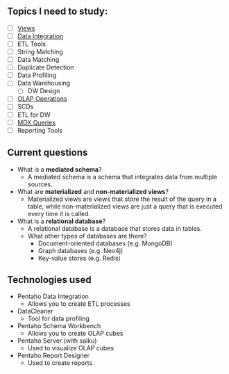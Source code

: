 ## Topics I need to study:

- [ ] [Views](./views.md)
- [ ] [Data Integration](./data-integration.md)
- [ ] ETL Tools
- [ ] String Matching
- [ ] Data Matching
- [ ] Duplicate Detection
- [ ] Data Profiling
- [ ] Data Warehousing
  - [ ] DW Design
- [ ] [OLAP Operations](./olap-operations.md)
- [ ] SCDs
- [ ] ETL for DW
- [ ] [MDX Queries](./mdx-queries.md)
- [ ] Reporting Tools

## Current questions

- What is a **mediated schema**?
  - A mediated schema is a schema that integrates data from multiple sources.
- What are **materialized** and **non-materialized views**?
  - Materialized views are views that store the result of the query in a table, while non-materialized views are just a query that is executed every time it is called.
- What is a **relational database**?
  - A relational database is a database that stores data in tables.
  - What other types of databases are there?
    - Document-oriented databases (e.g. MongoDB)
    - Graph databases (e.g. Neo4j)
    - Key-value stores (e.g. Redis)

## Technologies used

- Pentaho Data Integration
  - Allows you to create ETL processes
- DataCleaner
  - Tool for data profiling
- Pentaho Schema Workbench
  - Allows you to create OLAP cubes
- Pentaho Server (with saiku)
  - Used to visualize OLAP cubes
- Pentaho Report Designer
  - Used to create reports